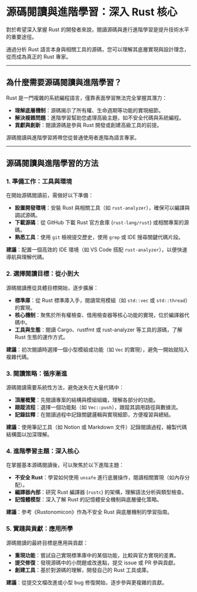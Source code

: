 # 源碼閱讀與進階學習：深入 Rust 核心

對於希望深入掌握 Rust 的開發者來說，閱讀源碼與進行進階學習是提升技術水平的重要途徑。

通過分析 Rust 語言本身與相關工具的源碼，您可以理解其底層實現與設計理念，從而成為真正的 Rust 專家。

---

## 為什麼需要源碼閱讀與進階學習？

Rust 是一門複雜的系統編程語言，僅靠表面學習無法完全掌握其潛力：

- **理解底層機制**：源碼揭示了所有權、生命週期等功能的實現細節。
- **解決複雜問題**：進階學習幫助您處理高級主題，如不安全代碼與系統編程。
- **貢獻與創新**：閱讀源碼是參與 Rust 開發或創建高級工具的前提。

源碼閱讀與進階學習將帶您從普通使用者進階為語言專家。

---

## 源碼閱讀與進階學習的方法

### 1. 準備工作：工具與環境

在開始源碼閱讀前，需做好以下準備：

- **設置開發環境**：安裝 Rust 與相關工具（如 `rust-analyzer`），確保可以編譯與調試源碼。
- **下載源碼**：從 GitHub 下載 Rust 官方倉庫 (`rust-lang/rust`) 或相關專案的源碼。
- **熟悉工具**：使用 `git` 檢視提交歷史，使用 `grep` 或 IDE 搜尋關鍵代碼片段。

**建議**：配置一個高效的 IDE 環境（如 VS Code 搭配 `rust-analyzer`），以便快速導航與理解代碼。

### 2. 選擇閱讀目標：從小到大

源碼閱讀應從具體目標開始，逐步擴展：

- **標準庫**：從 Rust 標準庫入手，閱讀常用模組（如 `std::vec` 或 `std::thread`）的實現。
- **核心機制**：聚焦於所有權檢查、借用檢查器等核心功能的實現，位於編譯器代碼中。
- **工具與生態**：閱讀 Cargo、rustfmt 或 rust-analyzer 等工具的源碼，了解 Rust 生態的運作方式。

**建議**：初次閱讀時選擇一個小型模組或功能（如 `Vec` 的實現），避免一開始就陷入複雜代碼。

### 3. 閱讀策略：循序漸進

源碼閱讀需要系統性方法，避免迷失在大量代碼中：

- **頂層概覽**：先閱讀專案的結構與模組組織，理解各部分的功能。
- **跟蹤流程**：選擇一個功能點（如 `Vec::push`），跟蹤其調用路徑與數據流。
- **記錄註釋**：在閱讀過程中記錄關鍵邏輯與實現細節，方便複習與總結。

**建議**：使用筆記工具（如 Notion 或 Markdown 文件）記錄閱讀過程，繪製代碼結構圖以加深理解。

### 4. 進階學習主題：深入核心

在掌握基本源碼閱讀後，可以聚焦於以下進階主題：

- **不安全 Rust**：學習如何使用 `unsafe` 進行底層操作，閱讀相關實現（如內存分配）。
- **編譯器內部**：研究 Rust 編譯器 (`rustc`) 的架構，理解語法分析與類型檢查。
- **記憶體模型**：深入了解 Rust 的記憶體安全機制與底層優化策略。

**建議**：參考《Rustonomicon》作為不安全 Rust 與底層機制的學習指南。

### 5. 實踐與貢獻：應用所學

源碼閱讀的最終目標是應用與貢獻：

- **重現功能**：嘗試自己實現標準庫中的某個功能，比較與官方實現的差異。
- **提交修復**：發現源碼中的小問題或改進點，提交 issue 或 PR 參與貢獻。
- **創建工具**：基於對源碼的理解，開發自己的 Rust 工具或庫。

**建議**：從提交文檔改進或小型 bug 修復開始，逐步參與更複雜的貢獻。
